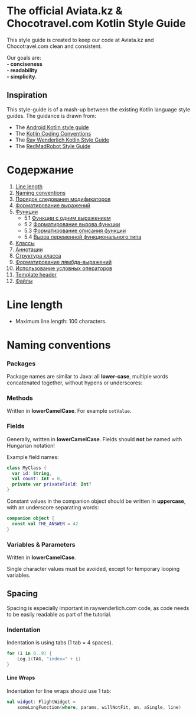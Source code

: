 # <a>The official Aviata.kz & Chocotravel.com Kotlin Style Guide</a>

This style guide is created to keep our code at Aviata.kz and Chocotravel.com clean and consistent. 

Our goals are: 
<br><b>- conciseness</b> 
<br><b>- readability</b>
<br><b>- simplicity</b>.

## Inspiration

This style-guide is of a mash-up between the existing Kotlin language style guides. The guidance is drawn from: 

- The [Android Kotlin style guide](https://android.github.io/kotlin-guides/style.html)
- The [Kotlin Coding Conventions](https://kotlinlang.org/docs/reference/coding-conventions.html) 
- The [Ray Wenderlich Kotlin Style Guide](https://github.com/raywenderlich/kotlin-style-guide#nomenclature)
- The [RedMadRobot Style Guide](https://github.com/RedMadRobot/kotlin-style-guide#naming)

# Содержание
1. [Line length](#linelength)
2. [Naming conventions](#naming)
3. [Порядок следования модификаторов](#modifier_order)
4. [Форматирование выражений](#expression_formating)
5. [Функции](#function)
    * 5.1 [Функции с одним выражением](#function_expression)
    * 5.2 [Форматирование вызова функции](#formating_function_calling)
    * 5.3 [Форматирование описания функции](#formating_function_declaration)
    * 5.4 [Вызов переменной функционального типа](#calling_function_variable)
6. [Классы](#classes)
7. [Аннотации](#annotation)
8. [Структура класса](#class_member_order)
9. [Форматирование лямбда-выражений](#lambda_formating)
10. [Использование условных операторов](#condition_operator)
11. [Template header](#template_header)
12. [Файлы](#files)

# <a name='linelength'>Line length</a>
- Maximum line length: 100 characters.

# <a name='naming'>Naming conventions</a>

### Packages

Package names are similar to Java: all __lower-case__, multiple words concatenated together, without hypens or underscores:

### Methods

Written in __lowerCamelCase__. For example `setValue`.

### Fields

Generally, written in __lowerCamelCase__. Fields should **not** be named with Hungarian notation!

Example field names:

```kotlin
class MyClass {
  var id: String,
  val count: Int = 0,
  private var privateField: Int?
}
```

Constant values in the companion object should be written in __uppercase__, with an underscore separating words:

```kotlin
companion object {
  const val THE_ANSWER = 42
}
```

### Variables & Parameters

Written in __lowerCamelCase__.

Single character values must be avoided, except for temporary looping variables.

## Spacing

Spacing is especially important in raywenderlich.com code, as code needs to be easily readable as part of the tutorial. 

### Indentation

Indentation is using tabs (1 tab = 4 spaces).

```kotlin
for (i in 0..9) {
    Log.i(TAG, "index=" + i)
}
```

#### Line Wraps

Indentation for line wraps should use 1 tab:

```kotlin
val widget: FlightWidget =
    someLongFunction(where, params, willNotFit, on, aSingle, line)
```
